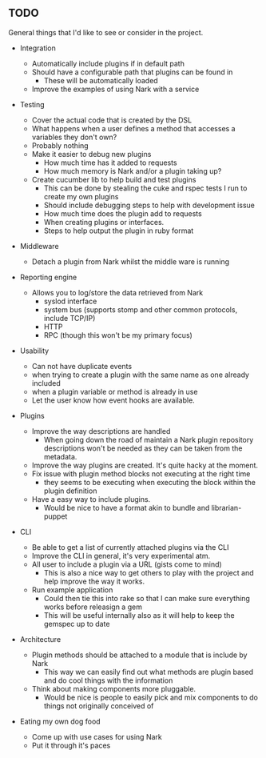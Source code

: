 TODO
----

 General things that I'd like to see or consider in the project.

 * Integration
   * Automatically include plugins if in default path 
   * Should have a configurable path that plugins can be found in
     * These will be automatically loaded 
   * Improve the examples of using Nark with a service

 * Testing
   * Cover the actual code that is created by the DSL
   * What happens when a user defines a method that accesses a variables they don't own?
    * Probably nothing
   * Make it easier to debug new plugins
     * How much time has it added to requests 
     * How much memory is Nark and/or a plugin taking up?
   * Create cucumber lib to help build and test plugins
     * This can be done by stealing the cuke and rspec tests I run to create my own plugins
     * Should include debugging steps to help with development issue
     * How much time does the plugin add to requests
     * When creating plugins or interfaces.
     * Steps to help output the plugin in ruby format
 
 * Middleware 
   * Detach a plugin from Nark whilst the middle ware is running

 * Reporting engine
   * Allows you to log/store the data retrieved from Nark
     * syslod interface
     * system bus (supports stomp and other common protocols, include TCP/IP)
     * HTTP
     * RPC (though this won't be my primary focus)

 * Usability
   * Can not have duplicate events
   * when trying to create a plugin with the same name as one already included
   * when a plugin variable or method is already in use
   * Let the user know how event hooks are available.

 * Plugins
   * Improve the way descriptions are handled
     * When going down the road of maintain a Nark plugin repository
     descriptions won't be needed as they can be taken from the
     metadata.
   * Improve the way plugins are created. It's quite hacky at the moment.
   * Fix issue with plugin method blocks not executing at the right time
     * they seems to be executing when executing the block within the plugin definition 
   * Have a easy way to include plugins.
     * Would be nice to have a format akin to bundle and librarian-puppet

 * CLI
   * Be able to get a list of currently attached plugins via the CLI
   * Improve the CLI in general, it's very experimental atm.
   * All user to include a plugin via a URL (gists come to mind)
     * This is also a nice way to get others to play with the project and help improve the way it works.
   * Run example application
     * Could then tie this into rake so that I can make sure everything works before releasign a gem
     * This will be useful internally also as it will help to keep the gemspec up to date 

 * Architecture
	 * Plugin methods should be attached to a module that is include by Nark
		 * This way we can easily find out what methods are plugin based and do cool things with the information
   * Think about making components more pluggable.
     * Would be nice is people to easily pick and mix components to do things not originally conceived of

 * Eating my own dog food
   * Come up with use cases for using Nark
   * Put it through it's paces
 
